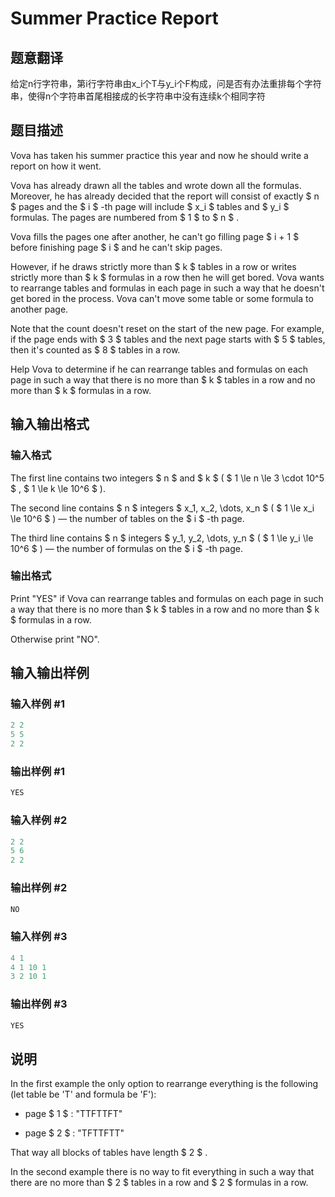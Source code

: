 # Summer Practice Report

## 题意翻译

给定n行字符串，第i行字符串由x_i个T与y_i个F构成，问是否有办法重排每个字符串，使得n个字符串首尾相接成的长字符串中没有连续k个相同字符

## 题目描述

Vova has taken his summer practice this year and now he should write a report on how it went.

Vova has already drawn all the tables and wrote down all the formulas. Moreover, he has already decided that the report will consist of exactly $ n $ pages and the $ i $ -th page will include $ x_i $ tables and $ y_i $ formulas. The pages are numbered from $ 1 $ to $ n $ .

Vova fills the pages one after another, he can't go filling page $ i + 1 $ before finishing page $ i $ and he can't skip pages.

However, if he draws strictly more than $ k $ tables in a row or writes strictly more than $ k $ formulas in a row then he will get bored. Vova wants to rearrange tables and formulas in each page in such a way that he doesn't get bored in the process. Vova can't move some table or some formula to another page.

Note that the count doesn't reset on the start of the new page. For example, if the page ends with $ 3 $ tables and the next page starts with $ 5 $ tables, then it's counted as $ 8 $ tables in a row.

Help Vova to determine if he can rearrange tables and formulas on each page in such a way that there is no more than $ k $ tables in a row and no more than $ k $ formulas in a row.

## 输入输出格式

### 输入格式

The first line contains two integers $ n $ and $ k $ ( $ 1 \le n \le 3 \cdot 10^5 $ , $ 1 \le k \le 10^6 $ ).

The second line contains $ n $ integers $ x_1, x_2, \dots, x_n $ ( $ 1 \le x_i \le 10^6 $ ) — the number of tables on the $ i $ -th page.

The third line contains $ n $ integers $ y_1, y_2, \dots, y_n $ ( $ 1 \le y_i \le 10^6 $ ) — the number of formulas on the $ i $ -th page.

### 输出格式

Print "YES" if Vova can rearrange tables and formulas on each page in such a way that there is no more than $ k $ tables in a row and no more than $ k $ formulas in a row.

Otherwise print "NO".

## 输入输出样例

### 输入样例 #1

```cpp
2 2
5 5
2 2

```
### 输出样例 #1

```cpp
YES

```
### 输入样例 #2

```cpp
2 2
5 6
2 2

```
### 输出样例 #2

```cpp
NO

```
### 输入样例 #3

```cpp
4 1
4 1 10 1
3 2 10 1

```
### 输出样例 #3

```cpp
YES

```
## 说明

In the first example the only option to rearrange everything is the following (let table be 'T' and formula be 'F'):

- page $ 1 $ : "TTFTTFT"

- page $ 2 $ : "TFTTFTT"

That way all blocks of tables have length $ 2 $ .

In the second example there is no way to fit everything in such a way that there are no more than $ 2 $ tables in a row and $ 2 $ formulas in a row.

